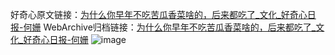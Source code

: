 好奇心原文链接：[为什么你早年不吃苦瓜香菜啥的，后来都吃了_文化_好奇心日报-何姗](https://www.qdaily.com/articles/6109.html)
WebArchive归档链接：[为什么你早年不吃苦瓜香菜啥的，后来都吃了_文化_好奇心日报-何姗](http://web.archive.org/web/20170707154203/http://www.qdaily.com:80/articles/6109.html)
![image](http://ww3.sinaimg.cn/large/007d5XDply1g3w9l8uybgj30u03ni1kx)